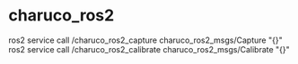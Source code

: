 # charuco_ros2

ros2 service call /charuco_ros2_capture charuco_ros2_msgs/Capture "{}"
ros2 service call /charuco_ros2_calibrate charuco_ros2_msgs/Calibrate "{}"

